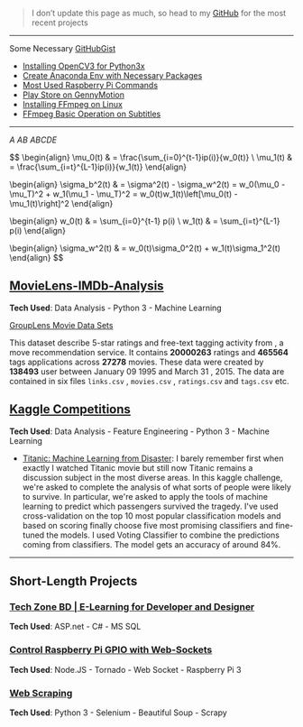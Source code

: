 
> I don’t update this page as much, so head to my [GitHub](https://github.com/iphton) for the most recent projects

---

Some Necessary [GitHubGist](https://gist.github.com/iphton) 
- [Installing OpenCV3 for Python3x](https://gist.github.com/iphton/4af8e9a3accfdcf2511ee4ced26a1d77)
- [Create Anaconda Env with Necessary Packages](https://gist.github.com/iphton/ecf250c2d49af73fdeb92982723d7016)
- [Most Used Raspberry Pi Commands](https://gist.github.com/iphton/92c29a45ffdd73b0e327301840e9b3b3)
- [Play Store on GennyMotion](https://gist.github.com/iphton/dd4fcbf4e1c3fe809ba01cfe2d6a0892)
- [Installing FFmpeg on Linux](https://gist.github.com/iphton/1a251a673a3eeb985930392ea4440f74)
- [FFmpeg Basic Operation on Subtitles](https://gist.github.com/iphton/7d5511941970e8b448453980f47f9ec3)

---

$A$ $AB$ $ABCDE$

$$
\begin{align}
\mu_0(t) & = \frac{\sum_{i=0}^{t-1}ip(i)}{w_0(t)} \\
\mu_1(t) & = \frac{\sum_{i=t}^{L-1}ip(i)}{w_1(t)}
\end{align}

\begin{align}
\sigma_b^2(t) & = \sigma^2(t) - \sigma_w^2(t) = w_0(\mu_0 - \mu_T)^2 + w_1(\mu_1 - \mu_T)^2 = w_0(t)w_1(t)\left[\mu_0(t) - \mu_1(t)\right]^2
\end{align}

\begin{align}
w_0(t) & = \sum_{i=0}^{t-1} p(i) \\
w_1(t) & = \sum_{i=t}^{L-1} p(i)
\end{align}

\begin{align}
\sigma_w^2(t) & = w_0(t)\sigma_0^2(t) + w_1(t)\sigma_1^2(t)
\end{align}
$$


## [MovieLens-IMDb-Analysis](https://github.com/iphton/MovieLens-IMDB-Analysis)
**Tech Used**: Data Analysis - Python 3 - Machine Learning

[GroupLens Movie Data Sets](http://grouplens.org/datasets/)

This dataset describe 5-star ratings and free-text tagging activity from , a move recommendation service. It contains **20000263** ratings and **465564** tags applications across **27278** movies. These data were created by **138493** user between January 09 1995 and March 31 , 2015. The data are contained in six files `links.csv` , `movies.csv` , `ratings.csv` and `tags.csv` etc.


## [Kaggle Competitions](https://github.com/iphton/Kaggle-Competition)
**Tech Used**: Data Analysis - Feature Engineering - Python 3 - Machine Learning

- [Titanic: Machine Learning from Disaster](http://nbviewer.jupyter.org/github/iphton/Kaggle-Competition/blob/gh-pages/Titanic%20Competition/Notebook/Predict%20survival%20on%20the%20Titanic.ipynb#5-bullet): I barely remember first when exactly I watched Titanic movie but still now Titanic remains a discussion subject in the most diverse areas. In this kaggle challenge, we're asked to complete the analysis of what sorts of people were likely to survive. In particular, we're asked to apply the tools of machine learning to predict which passengers survived the tragedy. I've used cross-validation on the top 10 most popular classification models and based on scoring finally choose five most promising classifiers and fine-tuned the models. I used Voting Classifier to combine the predictions coming from classifiers. The model gets an accuracy of around 84%. 

---

## Short-Length Projects

### [Tech Zone BD | E-Learning for Developer and Designer](https://github.com/iphton/Tech-Zone)
**Tech Used**: ASP.net - C# - MS SQL

### [Control Raspberry Pi GPIO with Web-Sockets](https://github.com/iphton/Raspberry-Pi-WebSocket)
**Tech Used**: Node.JS - Tornado - Web Socket - Raspberry Pi 3

### [Web Scraping](https://github.com/iphton/Data-Scraping)
**Tech Used**: Python 3 - Selenium - Beautiful Soup - Scrapy
